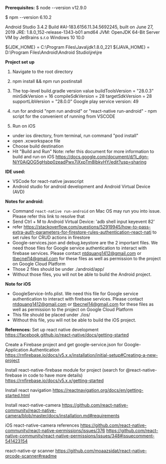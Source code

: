**Prerequisites:**
$ node --version
v12.9.0

$ npm --version
6.10.2

Android Studio 3.4.2
Build #AI-183.6156.11.34.5692245, built on June 27, 2019
JRE: 1.8.0_152-release-1343-b01 amd64
JVM: OpenJDK 64-Bit Server VM by JetBrains s.r.o
Windows 10 10.0

${JDK_HOME} = C:\Program Files\Java\jdk1.8.0_221
${JAVA_HOME} = D:\Program Files\Android\Android Studio\jre\jre

**Project set up**
1. Navigate to the root directory
2. npm install && npm run postinstall
3. The top-level build.gradle version value
        buildToolsVersion = "28.0.3"
        minSdkVersion = 16
        compileSdkVersion = 28
        targetSdkVersion = 28
        supportLibVersion = "28.0.0"
        Google play service version: 49 
4. run for android
"npm run android" or "react-native run-android" - npm script for the convenient of running from VSCODE

5. Run on iOS
- under ios directory, from terminal, run command "pod install"
- open .xcworkspace file
- Choose build destination
- Hit "Build and Run"
Note: refer this document for more information to build and run on iOS
https://docs.google.com/document/d/1i_dgn-NiY0AjQOG5gHsbp0zeadPwx7iXxpTm8IbkyHY/edit?usp=sharing

**IDE used:**
- VSCode for react-native javascript
- Android studio for android development and Android Virtual Device (AVD)

**Notes for android:**
- Command `react-native run-android` on Mac OS may run you into issue. Please refer this link to resolve that
- Send Ctrl + M to Android Virtual Device:
'adb shell input keyevent 82'
- refer https://stackoverflow.com/questions/52919945/how-to-pass-extra-auth-parameters-for-firestore-rules-authentication-react-nati to set rules for CRUD actions in firestore
- Google-services.json and debug.keystore are the 2 important files. We need those files for Google service authentication to interact with firebase services. Please contact ntdquang1412@gmail.com or tbecnel14@gmail.com for these files as well as permission to the project on Google Cloud Platform
- Those 2 files should be under ./android/app/
- Without those files, you will not be able to build the Android project.

**Note for iOS**
- GoogleService-Info.plist. We need this file for Google service authentication to interact with firebase services. Please contact ntdquang1412@gmail.com or tbecnel14@gmail.com for these files as well as permission to the project on Google Cloud Platform
- This file should be placed under ./ios/
- Without this file, you will not be able to build the iOS project.

**References:**
Set up react native development
https://facebook.github.io/react-native/docs/getting-started

Create a Firebase project and get google-service.json for Google-Application Authentication
https://rnfirebase.io/docs/v5.x.x/installation/initial-setup#Creating-a-new-project

Install react-native-firebase module for project (search for @react-native-firebase in code to have more details)
https://rnfirebase.io/docs/v5.x.x/getting-started

Install react navigation
https://reactnavigation.org/docs/en/getting-started.html

Install react-native-camera
https://github.com/react-native-community/react-native-camera/blob/master/docs/installation.md#requirements

iOS react-native-camera references
https://github.com/react-native-community/react-native-permissions/issues/376
https://github.com/react-native-community/react-native-permissions/issues/348#issuecomment-541423154

react-native-qr scanner
https://github.com/moaazsidat/react-native-qrcode-scanner#readme
